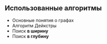## Использованные алгоритмы

- Основные понятия о графах
- Алгоритм Дейкстры
- Поиск **в ширину**
- Поиск **в глубину**
